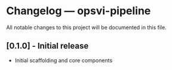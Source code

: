 # Changelog — opsvi-pipeline

All notable changes to this project will be documented in this file.

## [0.1.0] - Initial release
- Initial scaffolding and core components
